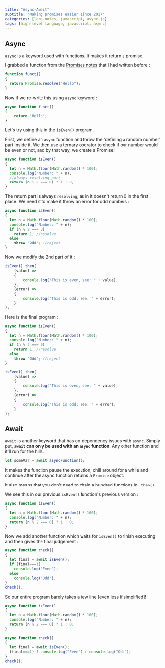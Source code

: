 ```yaml
---
title: "Async-Await"
subtitle: "Making promises easier since 2017"
categories: [lang-notes, javascript, async-js]
tags: [high-level language, javascript, async]
---
```


## Async

`async` is a keyword used with functions. It makes it return a promise.

I grabbed a function from the [Promises notes](2024-12-09-js-promise.md) that I had written before :

```js
function funct()
{
  return Promise.resolve("Hello");
}
```

Now if we re-write this using `async` keyword :

```js
async function funct()
{
    return "Hello";
}
```

Let's try using this in the `isEven()` program.

First, we define an `async` function and throw the 'defining a random number' part inside it. We then use a ternary operator to check if our number would be even or not, and by that way, we create a Promise!

```js
async function isEven()
{
  let n = Math.floor(Math.random() * 100);
  console.log("Number: " + n);
  //always resolving part
  return (n % 2 === 0) ? 1 : 0;
}
```

The return part is always `resolving`, as in it doesn't return 0 in the first place. We need it to make it throw an error for odd numbers :

```js
async function isEven()
{
  let n = Math.floor(Math.random() * 100);
  console.log("Number: " + n);
  if (n % 2 === 0)
    return 1; //resolve
  else
    throw "Odd"; //reject
}
```

Now we modify the 2nd part of it :

```js
isEven().then(
    (value) =>
    {
        console.log("This is even, see: " + value);
    },
    (error) =>
    {
        console.log("This is odd, see: " + error);
    }
);
```

Here is the final program :

```js
async function isEven()
{
  let n = Math.floor(Math.random() * 100);
  console.log("Number: " + n);
  if (n % 2 === 0)
    return 1; //resolve
  else
    throw "Odd"; //reject
}

isEven().then(
    (value) =>
    {
        console.log("This is even, see: " + value);
    },
    (error) =>
    {
        console.log("This is odd, see: " + error);
    }
);
```

## Await

`await` is another keyword that has co-dependency issues with `async`. Simply put, **`await` can only be used with an `async` function**. Any other function and it'll run for the hills.

```js
let someVar = await asyncFunction();
```

It makes the function pause the execution, chill around for a while and continue after the async function returns a `Promise` object.

It also means that you don't need to chain a hundred functions in `.then()`.

We see this in our previous `isEven()` function's previous version :

```js
async function isEven()
{
  let n = Math.floor(Math.random() * 100);
  console.log("Number: " + n);
  return (n % 2 === 0) ? 1 : 0;
}
```

Now we add another function which waits for `isEven()` to finish executing and then gives the final judgement :

```js
async function check()
{
  let final = await isEven();
  if (final===1)
    console.log("Even");
  else
    console.log("Odd");
}
check();
```

So our entire program barely takes a few line [even less if simplified]!

```js
async function isEven()
{
  let n = Math.floor(Math.random() * 100);
  console.log("Number: " + n);
  return (n % 2 === 0) ? 1 : 0;
}

async function check()
{
  let final = await isEven();
  (final===1) ? console.log("Even") : console.log("Odd");
}
check();
```
